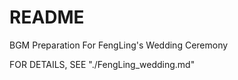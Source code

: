 # README

BGM Preparation For FengLing's Wedding Ceremony

FOR DETAILS, SEE "./FengLing_wedding.md"
